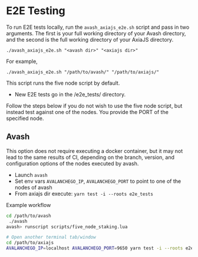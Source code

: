 # E2E Testing

To run E2E tests locally, run the `avash_axiajs_e2e.sh` script and pass in two arguments. The first is your full working directory of your Avash directory, and the second is the full working directory of your AxiaJS directory.

`./avash_axiajs_e2e.sh "<avash dir>" "<axiajs dir>"`

For example,

`./avash_axiajs_e2e.sh "/path/to/avash/" "/path/to/axiajs/"`

This script runs the five node script by default.

- New E2E tests go in the /e2e_tests/ directory.

Follow the steps below if you do not wish to use the five node script, but instead test against one of the nodes. You provide the PORT of the specified node.

## Avash

This option does not require executing a docker container, but it may not lead to the same results of CI, depending on the branch, version, and configuration options of the nodes executed by avash.

* Launch `avash`
* Set env vars `AVALANCHEGO_IP`, `AVALANCHEGO_PORT` to point to one of the nodes of avash
* From axiajs dir execute: `yarn test -i --roots e2e_tests`

Example workflow

```zsh
cd /path/to/avash
 ./avash
avash> runscript scripts/five_node_staking.lua

# Open another terminal tab/window
cd /path/to/axiajs
AVALANCHEGO_IP=localhost AVALANCHEGO_PORT=9650 yarn test -i --roots e2e_tests
```
